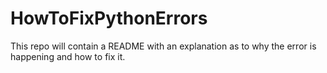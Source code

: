 # HowToFixPythonErrors
This repo will contain a README with an explanation as to why the error is happening and how to fix it.
